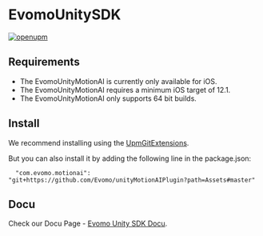 # EvomoUnitySDK
[![openupm](https://img.shields.io/npm/v/com.evomo.motionai?label=openupm&registry_uri=https://package.openupm.com)](https://openupm.com/packages/com.evomo.motionai/)

## Requirements

- The EvomoUnityMotionAI is currently only available for iOS.
- The EvomoUnityMotionAI requires a minimum iOS target of 12.1.
- The EvomoUnityMotionAI only supports 64 bit builds.


## Install 

We recommend installing using the [UpmGitExtensions](https://github.com/mob-sakai/UpmGitExtension). 

But you can also install it by adding the following line in the package.json: 

      "com.evomo.motionai": "git+https://github.com/Evomo/unityMotionAIPlugin?path=Assets#master"

## Docu

Check our Docu Page - [Evomo Unity SDK Docu](https://evomo.github.io/motionAI-docu/docs/getStartedUnity).
